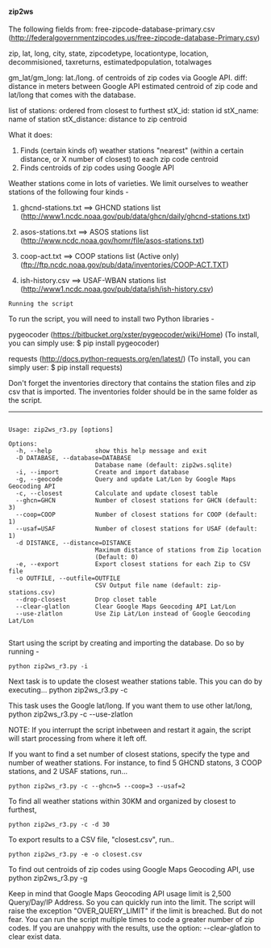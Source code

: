 #### zip2ws

The following fields from:  free-zipcode-database-primary.csv
   (http://federalgovernmentzipcodes.us/free-zipcode-database-Primary.csv)

zip, lat, long, city, state, zipcodetype, locationtype, location, decommisioned, taxreturns,
estimatedpopulation, totalwages

gm_lat/gm_long: lat./long. of centroids of zip codes via Google API. 
diff: distance in meters between Google API estimated centroid of zip code and lat/long that comes with the database.

list of stations: ordered from closest to furthest
stX_id: station id
stX_name: name of station
stX_distance: distance to zip centroid

What it does: 
1. Finds (certain kinds of) weather stations "nearest" (within a certain distance, or X number of closest) to each zip code centroid
2. Finds centroids of zip codes using Google API 

Weather stations come in lots of varieties. We limit ourselves to weather stations of the 
following four kinds -
1) ghcnd-stations.txt ==> GHCND stations list
   (http://www1.ncdc.noaa.gov/pub/data/ghcn/daily/ghcnd-stations.txt)
   
2) asos-stations.txt  ==> ASOS stations list
   (http://www.ncdc.noaa.gov/homr/file/asos-stations.txt)
   
3) coop-act.txt       ==> COOP stations list (Active only)
   (ftp://ftp.ncdc.noaa.gov/pub/data/inventories/COOP-ACT.TXT)
   
4) ish-history.csv    ==> USAF-WBAN stations list
   (http://www1.ncdc.noaa.gov/pub/data/ish/ish-history.csv)


~~~~~~~~~~~~~~~~~~~~~~~~~~~~~~~~~~~~~~~~
Running the script
~~~~~~~~~~~~~~~~~~~~~~~~~~~~~~~~~~~~~~~~
To run the script, you will need to install two Python libraries - 

pygeocoder (https://bitbucket.org/xster/pygeocoder/wiki/Home)
   (To install, you can simply use: $ pip install pygeocoder)
   
requests (http://docs.python-requests.org/en/latest/)
   (To install, you can simply user: $ pip install requests)

Don't forget the inventories directory  that contains the station files and 
zip csv that is imported. The inventories folder should be in the same folder 
as the script.

----------------------------
<pre><code>
Usage: zip2ws_r3.py [options]

Options:
  -h, --help            show this help message and exit
  -D DATABASE, --database=DATABASE
                        Database name (default: zip2ws.sqlite)
  -i, --import          Create and import database
  -g, --geocode         Query and update Lat/Lon by Google Maps Geocoding API
  -c, --closest         Calculate and update closest table
  --ghcn=GHCN           Number of closest stations for GHCN (default: 3)
  --coop=COOP           Number of closest stations for COOP (default: 1)
  --usaf=USAF           Number of closest stations for USAF (default: 1)
  -d DISTANCE, --distance=DISTANCE
                        Maximum distance of stations from Zip location
                        (Default: 0)
  -e, --export          Export closest stations for each Zip to CSV file
  -o OUTFILE, --outfile=OUTFILE
                        CSV Output file name (default: zip-stations.csv)
  --drop-closest        Drop closet table
  --clear-glatlon       Clear Google Maps Geocoding API Lat/Lon
  --use-zlatlon         Use Zip Lat/Lon instead of Google Geocoding Lat/Lon

</code></pre>

Start using the script by creating and importing the database.
Do so by running -

	python zip2ws_r3.py -i
	
Next task is to update the closest weather stations table. This you can do by executing...
	python zip2ws_r3.py -c

This task uses the Google lat/long. If you want them to use other lat/long, 
    python zip2ws_r3.py -c --use-zlatlon

NOTE: If you interrupt the script inbetween and restart it again, the script will start processing from
where it left off. 

If you want to find a set number of closest stations, specify the type and number of 
weather stations. For instance, to find 5 GHCND statons, 3 COOP stations, and 2 USAF stations, 
run...

    python zip2ws_r3.py -c --ghcn=5 --coop=3 --usaf=2 

To find all weather stations within 30KM and organized by closest to furthest,

    python zip2ws_r3.py -c -d 30
    
To export results to a CSV file, "closest.csv", run..

    python zip2ws_r3.py -e -o closest.csv


To find out centroids of zip codes using Google Maps Geocoding API, use
	python zip2ws_r3.py -g

Keep in mind that Google Maps Geocoding API usage limit is 2,500 Query/Day/IP Address.
So you can quickly run into the limit. The script will raise the exception "OVER_QUERY_LIMIT"
if the limit is breached. But do not fear. You can run the script multiple times to code a 
greater number of zip codes. If you are unahppy with the results, use the option: --clear-glatlon 
to clear exist data.
